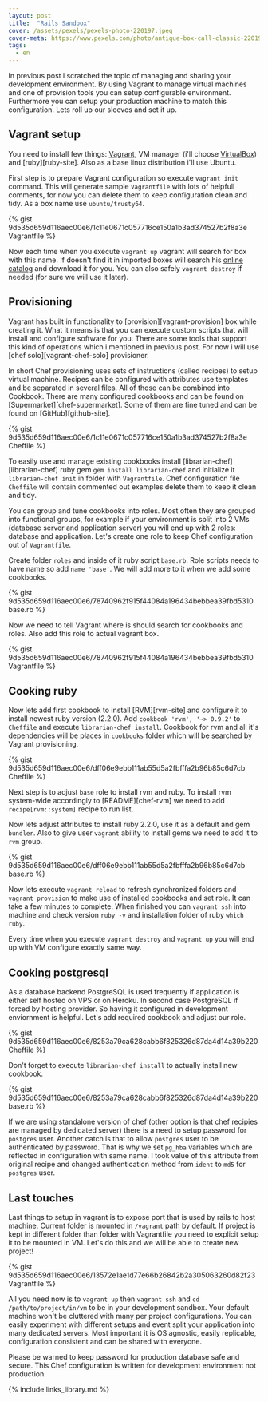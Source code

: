 ```yaml
---
layout: post
title:  "Rails Sandbox"
cover: /assets/pexels/pexels-photo-220197.jpeg
cover-meta: https://www.pexels.com/photo/antique-box-call-classic-220197/
tags:
  - en
---
```


In previous post i scratched the topic of managing and sharing your development environment. By using Vagrant to manage virtual machines and one of provision tools you can setup configurable environment. Furthermore you can setup your production machine to match this configuration. Lets roll up our sleeves and set it up.

<!-- more -->

## Vagrant setup

You need to install few things: [Vagrant][vagrant-up], VM manager (i'll choose [VirtualBox][virtual-box]) and [ruby][ruby-site]. Also as a base linux distribution i'll use Ubuntu.

First step is to prepare Vagrant configuration so execute `vagrant init` command. This will generate sample `Vagrantfile` with lots of helpfull comments, for now you can delete them to keep configuration clean and tidy. As a box name use `ubuntu/trusty64`.

{% gist 9d535d659d116aec00e6/1c11e0671c057716ce150a1b3ad374527b2f8a3e Vagrantfile %}

Now each time when you execute `vagrant up` vagrant will search for box with this name. If doesn't find it in imported boxes will search his [online catalog][vagrant-atlas] and download it for you. You can also safely `vagrant destroy` if needed (for sure we will use it later).

## Provisioning

Vagrant has built in functionality to [provision][vagrant-provision] box while creating it. What it means is that you can execute custom scripts that will install and configure software for you. There are some tools that support this kind of operations which i mentioned in previous post. For now i will use [chef solo][vagrant-chef-solo] provisioner.

In short Chef provisioning uses sets of instructions (called recipes) to setup virtual machine. Recipes can be configured with attributes use templates and be separated in several files. All of those can be combined into Cookbook. There are many configured cookbooks and can be found on [Supermarket][chef-supermarket]. Some of them are fine tuned and can be found on [GitHub][github-site].

{% gist 9d535d659d116aec00e6/1c11e0671c057716ce150a1b3ad374527b2f8a3e Cheffile %}

To easily use and manage existing cookbooks install [librarian-chef][librarian-chef] ruby gem `gem install librarian-chef` and initialize it `librarian-chef init` in folder with `Vagrantfile`. Chef configuration file `Cheffile` will contain commented out examples delete them to keep it clean and tidy.

You can group and tune cookbooks into roles. Most often they are grouped into functional groups, for example if your environment is split into 2 VMs (database server and application server) you will end up with 2 roles: database and application. Let's create one role to keep Chef configuration out of `Vagrantfile`.

Create folder `roles` and inside of it ruby script `base.rb`. Role scripts needs to have name so add `name 'base'`. We will add more to it when we add some cookbooks.

{% gist 9d535d659d116aec00e6/78740962f915f44084a196434bebbea39fbd5310 base.rb %}

Now we need to tell Vagrant where is should search for cookbooks and roles. Also add this role to actual vagrant box.

{% gist 9d535d659d116aec00e6/78740962f915f44084a196434bebbea39fbd5310 Vagrantfile %}

## Cooking ruby

Now lets add first cookbook to install [RVM][rvm-site] and configure it to install newest ruby version (2.2.0). Add `cookbook 'rvm', '~> 0.9.2'` to `Cheffile` and execute `librarian-chef install`. Cookbook for rvm and all it's dependencies will be places in `cookbooks` folder which will be searched by Vagrant provisioning.

{% gist 9d535d659d116aec00e6/dff06e9ebb111ab55d5a2fbfffa2b96b85c6d7cb Cheffile %}

Next step is to adjust `base` role to install rvm and ruby. To install rvm system-wide accordingly to [README][chef-rvm] we need to add `recipe[rvm::system]` recipe to run list.

Now lets adjust attributes to install ruby 2.2.0, use it as a default and  gem `bundler`. Also to give user `vagrant` ability to install gems we need to add it to `rvm` group.

{% gist 9d535d659d116aec00e6/dff06e9ebb111ab55d5a2fbfffa2b96b85c6d7cb base.rb %}

Now lets execute `vagrant reload` to refresh synchronized folders and `vagrant provision` to make use of installed cookbooks and set role. It can take a few minutes to complete. When finished you can `vagrant ssh` into machine and check version `ruby -v` and installation folder of ruby `which ruby`.

Every time when you execute `vagrant destroy` and `vagrant up` you will end up with VM configure exactly same way.

## Cooking postgresql

As a database backend PostgreSQL is used frequently if application is either self hosted on VPS or on Heroku. In second case PostgreSQL if forced by hosting provider. So having it configured in development enviornment is helpful. Let's add required cookbook and adjust our role.

{% gist 9d535d659d116aec00e6/8253a79ca628cabb6f825326d87da4d14a39b220 Cheffile %}

Don't forget to execute `librarian-chef install` to actually install new cookbook.

{% gist 9d535d659d116aec00e6/8253a79ca628cabb6f825326d87da4d14a39b220 base.rb %}

If we are using standalone version of chef (other option is that chef recipies are managed by dedicated server) there is a need to setup password for `postgres` user. Another catch is that to allow `postgres` user to be authenticated by password. That is why we set `pg_hba` variables which are reflected in configuration with same name. I took value of this attribute from original recipe and changed authentication method from `ident` to `md5` for `postgres` user.

## Last touches

Last things to setup in vagrant is to expose port that is used by rails to host machine. Current folder is mounted in `/vagrant` path by default. If project is kept in different folder than folder with Vagrantfile you need to explicit setup it to be mounted in VM. Let's do this and we will be able to create new project!

{% gist 9d535d659d116aec00e6/13572e1ae1d77e66b26842b2a305063260d82f23 Vagrantfile %}

All you need now is to `vagrant up` then `vagrant ssh` and `cd /path/to/project/in/vm` to be in your development sandbox. Your default machine won't be cluttered with many per project configurations. You can easily experiment with different setups and event split your application into many dedicated servers. Most important it is OS agnostic, easily replicable, configuration consistent and can be shared with everyone.

Please be warned to keep password for production database safe and secure. This Chef configuration is written for development environment not production.

{% include links_library.md %}

[virtual-box]:https://www.virtualbox.org/
[vagrant-up]:https://www.vagrantup.com/
[vagrant-atlas]:https://atlas.hashicorp.com/boxes/search
